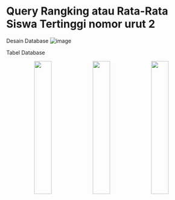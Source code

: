 # Query Rangking atau Rata-Rata Siswa Tertinggi nomor urut 2

Desain Database
![image](https://user-images.githubusercontent.com/56226681/150556998-86437511-d60c-4cd6-b498-80ca1108560d.png)

Tabel Database
<p align="center" width="100%">
    <img width="30%" src="![Tabel Siswa](https://user-images.githubusercontent.com/56226681/150559937-54897464-06a1-4914-af6d-957bb9e47542.png)" /> 
    <img width="30%" src="![Tabel Pelajaran](https://user-images.githubusercontent.com/56226681/150560037-cabf8ba7-25db-4ded-9197-871074fdfa0c.png)" />
    <img width="30%" src="![Tabel Siswa](https://user-images.githubusercontent.com/56226681/150560063-89444605-5d90-421f-9989-084dbd058c14.png)" />
</p>
